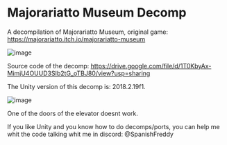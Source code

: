 # Majorariatto Museum Decomp
A decompilation of Majorariatto Museum, original game: https://majorariatto.itch.io/majorariatto-museum

![image](https://github.com/SpanishFreddy/Majorariatto-Museum-Decomp/assets/121837347/9981ca00-0530-461b-bf53-862ec782daf2)

Source code of the decomp:
https://drive.google.com/file/d/1T0KbyAx-MimjU4OUUD3SIb2tG_oTBJ80/view?usp=sharing

The Unity version of this decomp is: 2018.2.19f1.

![image](https://github.com/SpanishFreddy/Majorariatto-Museum-Decomp/assets/121837347/32853255-4f7f-4704-92c8-04f69509a2bd)

One of the doors of the elevator doesnt work.

If you like Unity and you know how to do decomps/ports, you can help me whit the code talking whit me in discord: @SpanishFreddy
